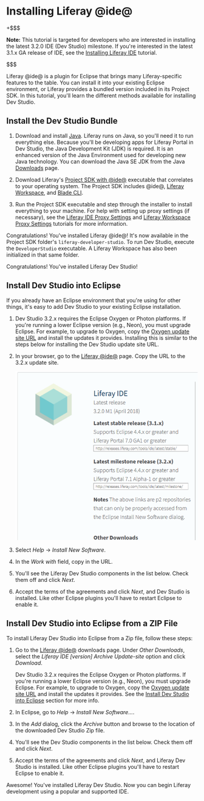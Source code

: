# Installing Liferay @ide@ [](id=installing-liferay-ide)

+$$$

**Note:** This tutorial is targeted for developers who are interested in
installing the latest 3.2.0 IDE (Dev Studio) milestone. If you're interested in
the latest 3.1.x GA release of IDE, see the
[Installing Liferay IDE](/develop/reference/-/knowledge_base/7-0/installing-liferay-ide)
tutorial.

$$$

Liferay @ide@ is a plugin for Eclipse that brings many Liferay-specific features
to the table. You can install it into your existing Eclipse environment, or
Liferay provides a bundled version included in its Project SDK. In this
tutorial, you'll learn the different methods available for installing Dev
Studio.

## Install the Dev Studio Bundle [](id=install-the-liferay-ide-bundle)

1.  Download and install [Java](http://java.oracle.com). Liferay runs on Java,
    so you'll need it to run everything else. Because you'll be developing apps
    for Liferay Portal in Dev Studio, the Java Development Kit (JDK) is
    required. It is an enhanced version of the Java Environment used for
    developing new Java technology. You can download the Java SE JDK from the
    Java
    [Downloads](http://www.oracle.com/technetwork/java/javase/downloads/index.html)
    page. 

2.  Download Liferay's
    [Project SDK with @ide@](https://sourceforge.net/projects/lportal/files/Liferay%20IDE/3.2.0%20M1/)
    executable that correlates to your operating system. The Project SDK
    includes @ide@,
    [Liferay Workspace](/develop/tutorials/-/knowledge_base/7-1/liferay-workspace),
    and [Blade CLI](/develop/tutorials/-/knowledge_base/7-1/blade-cli).

3.  Run the Project SDK executable and step through the installer to install
    everything to your machine. For help with setting up proxy settings (if
    necessary), see the
    [Liferay IDE Proxy Settings](/develop/tutorials/-/knowledge_base/7-1/setting-proxy-requirements-for-liferay-ide)
    and
    [Liferay Workspace Proxy Settings](/develop/tutorials/-/knowledge_base/7-1/setting-proxy-requirements-for-liferay-workspace)
    tutorials for more information.

Congratulations! You've installed Liferay @ide@! It's now available in the
Project SDK folder's `liferay-developer-studio`. To run Dev Studio, execute the
`DeveloperStudio` executable. A Liferay Workspace has also been initialized in
that same folder.

Congratulations! You've installed Liferay Dev Studio! 

## Install Dev Studio into Eclipse [](id=install-liferay-ide-into-eclipse)

If you already have an Eclipse environment that you're using for other
things, it's easy to add Dev Studio to your existing Eclipse installation. 

1.  Dev Studio 3.2.x requires the Eclipse Oxygen or Photon platforms. If you're
    running a lower Eclipse version (e.g., Neon), you must upgrade Eclipse. For
    example, to upgrade to Oxygen, copy the
    [Oxygen update site URL](http://download.eclipse.org/releases/oxygen/) and
    install the updates it provides. Installing this is similar to the steps
    below for installing the Dev Studio update site URL.

2.  In your browser, go to the
    [Liferay @ide@](https://www.liferay.com/downloads/liferay-projects/liferay-ide)
    page. Copy the URL to the 3.2.x update site. 

    ![Figure 1: Liferay provides an update site, which provides the latest stable, well-tested environment.](../../../images/liferay-ide-download.png)

3.  Select *Help* &rarr; *Install New Software*. 

4.  In the *Work with* field, copy in the URL.

5.  You'll see the Liferay Dev Studio components in the list below. Check them
    off and click *Next*. 

6.  Accept the terms of the agreements and click *Next*, and Dev Studio is
    installed. Like other Eclipse plugins you'll have to restart Eclipse to
    enable it. 

## Install Dev Studio into Eclipse from a ZIP File [](id=install-liferay-ide-into-eclipse-from-a-zip-file)

To install Liferay Dev Studio into Eclipse from a Zip file, follow these steps: 

1.  Go to the
    [Liferay @ide@](https://www.liferay.com/downloads/liferay-projects/liferay-ide)
    downloads page. Under *Other Downloads*, select the *Liferay IDE [version]
    Archive Update-site* option and click *Download*.

    Dev Studio 3.2.x requires the Eclipse Oxygen or Photon platforms. If you're
    running a lower Eclipse version (e.g., Neon), you must upgrade Eclipse. For
    example, to upgrade to Oxygen, copy the
    [Oxygen update site URL](http://download.eclipse.org/releases/oxygen/) and
    install the updates it provides. See the
    [Install Dev Studio into Eclipse](#install-liferay-ide-into-eclipse) section
    for more info.

2.  In Eclipse, go to *Help* &rarr; *Install New Software...*. 

3.  In the *Add* dialog, click the *Archive* button and browse to the location
    of the downloaded Dev Studio Zip file.

4.  You'll see the Dev Studio components in the list below. Check them off and
    click *Next*. 

5.  Accept the terms of the agreements and click *Next*, and Liferay Dev Studio
    is installed. Like other Eclipse plugins you'll have to restart Eclipse to
    enable it.

Awesome! You've installed Liferay Dev Studio. Now you can begin Liferay
development using a popular and supported IDE.
